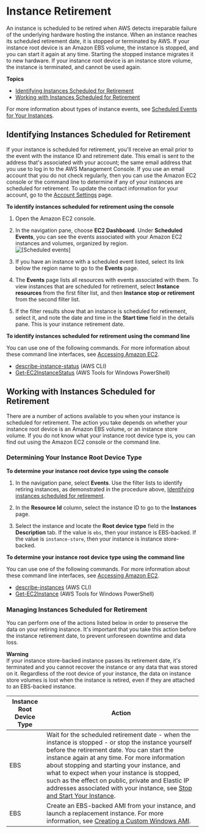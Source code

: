 # Instance Retirement<a name="instance-retirement"></a>

An instance is scheduled to be retired when AWS detects irreparable failure of the underlying hardware hosting the instance\. When an instance reaches its scheduled retirement date, it is stopped or terminated by AWS\. If your instance root device is an Amazon EBS volume, the instance is stopped, and you can start it again at any time\. Starting the stopped instance migrates it to new hardware\. If your instance root device is an instance store volume, the instance is terminated, and cannot be used again\.

**Topics**
+ [Identifying Instances Scheduled for Retirement](#instance-retirement-identify)
+ [Working with Instances Scheduled for Retirement](#instance-retirement-working)

For more information about types of instance events, see [Scheduled Events for Your Instances](monitoring-instances-status-check_sched.md)\.

## Identifying Instances Scheduled for Retirement<a name="instance-retirement-identify"></a>

If your instance is scheduled for retirement, you'll receive an email prior to the event with the instance ID and retirement date\. This email is sent to the address that's associated with your account; the same email address that you use to log in to the AWS Management Console\. If you use an email account that you do not check regularly, then you can use the Amazon EC2 console or the command line to determine if any of your instances are scheduled for retirement\. To update the contact information for your account, go to the [Account Settings](https://console.aws.amazon.com/billing/home?#/account) page\.<a name="identify-retiring-instances"></a>

**To identify instances scheduled for retirement using the console**

1. Open the Amazon EC2 console\.

1. In the navigation pane, choose **EC2 Dashboard**\. Under **Scheduled Events**, you can see the events associated with your Amazon EC2 instances and volumes, organized by region\.   
![\[Scheduled events\]](http://docs.aws.amazon.com/AWSEC2/latest/WindowsGuide/images/sched-events-instance.png)

1. If you have an instance with a scheduled event listed, select its link below the region name to go to the **Events** page\.

1. The **Events** page lists all resources with events associated with them\. To view instances that are scheduled for retirement, select **Instance resources** from the first filter list, and then **Instance stop or retirement** from the second filter list\.

1. If the filter results show that an instance is scheduled for retirement, select it, and note the date and time in the **Start time** field in the details pane\. This is your instance retirement date\.

**To identify instances scheduled for retirement using the command line**

You can use one of the following commands\. For more information about these command line interfaces, see [Accessing Amazon EC2](concepts.md#access-ec2)\.
+ [describe\-instance\-status](https://docs.aws.amazon.com/cli/latest/reference/ec2/describe-instance-status.html) \(AWS CLI\)
+ [Get\-EC2InstanceStatus](https://docs.aws.amazon.com/powershell/latest/reference/items/Get-EC2InstanceStatus.html) \(AWS Tools for Windows PowerShell\)

## Working with Instances Scheduled for Retirement<a name="instance-retirement-working"></a>

There are a number of actions available to you when your instance is scheduled for retirement\. The action you take depends on whether your instance root device is an Amazon EBS volume, or an instance store volume\. If you do not know what your instance root device type is, you can find out using the Amazon EC2 console or the command line\.

### Determining Your Instance Root Device Type<a name="instance-retirement-root-device"></a>

**To determine your instance root device type using the console**

1. In the navigation pane, select **Events**\. Use the filter lists to identify retiring instances, as demonstrated in the procedure above, [Identifying instances scheduled for retirement](#identify-retiring-instances)\.

1. In the **Resource Id** column, select the instance ID to go to the **Instances** page\. 

1. Select the instance and locate the **Root device type** field in the **Description** tab\. If the value is `ebs`, then your instance is EBS\-backed\. If the value is `instance-store`, then your instance is instance store\-backed\.

**To determine your instance root device type using the command line**

You can use one of the following commands\. For more information about these command line interfaces, see [Accessing Amazon EC2](concepts.md#access-ec2)\.
+ [describe\-instances](https://docs.aws.amazon.com/cli/latest/reference/ec2/describe-instances.html) \(AWS CLI\)
+ [Get\-EC2Instance](https://docs.aws.amazon.com/powershell/latest/reference/items/Get-EC2Instance.html) \(AWS Tools for Windows PowerShell\)

### Managing Instances Scheduled for Retirement<a name="instance-retirement-actions"></a>

You can perform one of the actions listed below in order to preserve the data on your retiring instance\. It's important that you take this action before the instance retirement date, to prevent unforeseen downtime and data loss\. 

**Warning**  
If your instance store\-backed instance passes its retirement date, it's terminated and you cannot recover the instance or any data that was stored on it\. Regardless of the root device of your instance, the data on instance store volumes is lost when the instance is retired, even if they are attached to an EBS\-backed instance\.


| Instance Root Device Type | Action | 
| --- | --- | 
| EBS | Wait for the scheduled retirement date \- when the instance is stopped \- or stop the instance yourself before the retirement date\. You can start the instance again at any time\. For more information about stopping and starting your instance, and what to expect when your instance is stopped, such as the effect on public, private and Elastic IP addresses associated with your instance, see [Stop and Start Your Instance](Stop_Start.md)\.  | 
| EBS | Create an EBS\-backed AMI from your instance, and launch a replacement instance\. For more information, see [Creating a Custom Windows AMI](Creating_EBSbacked_WinAMI.md)\. | 